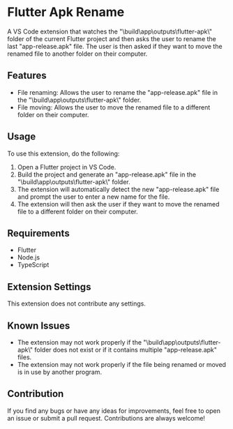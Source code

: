<h1>Flutter Apk Rename</h1>
<p>A VS Code extension that watches the "\build\app\outputs\flutter-apk\" folder of the current Flutter project and then asks the user to rename the last "app-release.apk" file. The user is then asked if they want to move the renamed file to another folder on their computer.</p>
<h2>Features</h2>
<ul>
  <li>File renaming: Allows the user to rename the "app-release.apk" file in the "\build\app\outputs\flutter-apk\" folder.</li>
  <li>File moving: Allows the user to move the renamed file to a different folder on their computer.</li>
</ul>
<h2>Usage</h2>
<p>To use this extension, do the following:</p>
<ol>
  <li>Open a Flutter project in VS Code.</li>
  <li>Build the project and generate an "app-release.apk" file in the "\build\app\outputs\flutter-apk\" folder.</li>
  <li>The extension will automatically detect the new "app-release.apk" file and prompt the user to enter a new name for the file.</li>
  <li>The extension will then ask the user if they want to move the renamed file to a different folder on their computer.</li>
</ol>
<h2>Requirements</h2>
<ul>
  <li>Flutter</li>
  <li>Node.js</li>
  <li>TypeScript</li>
</ul>
<h2>Extension Settings</h2>
<p>This extension does not contribute any settings.</p>
<h2>Known Issues</h2>
<ul>
  <li>The extension may not work properly if the "\build\app\outputs\flutter-apk\" folder does not exist or if it contains multiple "app-release.apk" files.</li>
  <li>The extension may not work properly if the file being renamed or moved is in use by another program.</li>
</ul>
<h2>Contribution</h2>
<p>If you find any bugs or have any ideas for improvements, feel free to open an issue or submit a pull request. Contributions are always welcome!</p>
